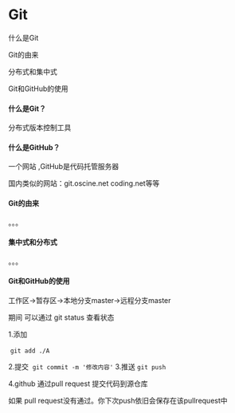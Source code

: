 # Git
什么是Git

Git的由来

分布式和集中式

Git和GitHub的使用



#### 什么是Git？

分布式版本控制工具

#### 什么是GitHub？

一个网站 ,GitHub是代码托管服务器

国内类似的网站：git.oscine.net   coding.net等等

#### Git的由来

。。。

#### 集中式和分布式

。。。

#### Git和GitHub的使用

工作区->暂存区->本地分支master->远程分支master

期间 可以通过 git status 查看状态

1.添加

​	```git add ./A``` 

2.提交
​	```git commit -m '修改内容'```
3.推送
​	```git push```

4.github 通过pull request 提交代码到源仓库

如果 pull request没有通过。你下次push依旧会保存在该pullrequest中